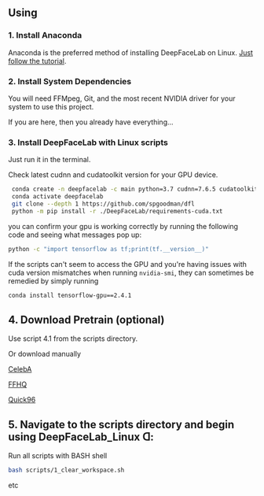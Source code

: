 ## Using
### 1. Install Anaconda 
Anaconda is the preferred method of installing DeepFaceLab on Linux.
[Just follow the tutorial](https://docs.conda.io/projects/conda/en/latest/user-guide/install).  

### 2. Install System Dependencies 
You will need FFMpeg, Git, and the most recent NVIDIA driver for your system to use this project.

If you are here, then you already have everything...

### 3. Install DeepFaceLab with Linux scripts

Just run it in the terminal.

Check latest cudnn and cudatoolkit version for your GPU device.

```bash
 conda create -n deepfacelab -c main python=3.7 cudnn=7.6.5 cudatoolkit=10.1.243
 conda activate deepfacelab
 git clone --depth 1 https://github.com/spgoodman/dfl
 python -m pip install -r ./DeepFaceLab/requirements-cuda.txt
```

you can confirm your gpu is working correctly by running the following code and seeing what messages pop up:

```bash
python -c "import tensorflow as tf;print(tf.__version__)"
```

If the scripts can't seem to access the GPU and you're having issues with cuda version mismatches when running `nvidia-smi`, they can sometimes be remedied by simply running

```bash
conda install tensorflow-gpu==2.4.1
```

## 4. Download Pretrain (optional)
Use script 4.1 from the scripts directory.
 
Or download manually

[CelebA](https://github.com/nagadit/DeepFaceLab_Linux/releases/download/1.0/pretrain_CelebA.zip)

[FFHQ](https://github.com/nagadit/DeepFaceLab_Linux/releases/download/1.0/pretrain_FFHQ.zip)

[Quick96](https://github.com/nagadit/DeepFaceLab_Linux/releases/download/1.0/pretrain_Quick96.zip)

## 5. Navigate to the scripts directory and begin using DeepFaceLab_Linux ᗡ:
Run all scripts with BASH shell
```bash
bash scripts/1_clear_workspace.sh
```
etc

